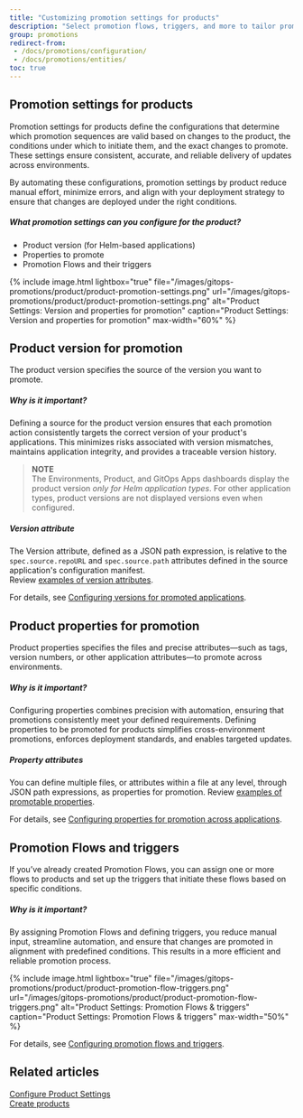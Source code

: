 ```yaml
---
title: "Customizing promotion settings for products"
description: "Select promotion flows, triggers, and more to tailor promotion settings for product"
group: promotions
redirect-from: 
 - /docs/promotions/configuration/
 - /docs/promotions/entities/
toc: true
---
```


## Promotion settings for products

Promotion settings for products define the configurations that determine which promotion sequences are valid based on changes to the product, the conditions under which to initiate them, and the exact changes to promote. These settings ensure consistent, accurate, and reliable delivery of updates across environments.

By automating these configurations, promotion settings by product reduce manual effort, minimize errors, and align with your deployment strategy to ensure that changes are deployed under the right conditions.

##### What promotion settings can you configure for the product?
* Product version (for Helm-based applications)
* Properties to promote
* Promotion Flows and their triggers

{% include 
image.html 
lightbox="true" 
file="/images/gitops-promotions/product/product-promotion-settings.png" 
url="/images/gitops-promotions/product/product-promotion-settings.png"
alt="Product Settings: Version and properties for promotion" 
caption="Product Settings: Version and properties for promotion"
max-width="60%"
%}


## Product version for promotion
The product version specifies the source of the version you want to promote. 


##### Why is it important?
Defining a source for the product version ensures that each promotion action consistently targets the correct version of your product's applications. This minimizes risks associated with version mismatches, maintains application integrity, and provides a traceable version history.


>**NOTE**  
The Environments, Product, and GitOps Apps dashboards display the product version _only for Helm application types_. For other application types, product versions are not displayed versions even when configured.

##### Version attribute
The Version attribute, defined as a JSON path expression, is relative to the `spec.source.repoURL` and `spec.source.path` attributes defined in the source application's configuration manifest.   
Review [examples of version attributes]({{site.baseurl}}/docs/products/promotion-version-properties/#examples-of-version-attributes).

For details, see [Configuring versions for promoted applications]({{site.baseurl}}/docs/products/promotion-version-properties/).


## Product properties for promotion
Product properties specifies the files and precise attributes—such as tags, version numbers, or other application attributes—to promote across environments.

##### Why is it important?
Configuring properties combines precision with automation, ensuring that promotions consistently meet your defined requirements.
Defining properties to be promoted for products simplifies cross-environment promotions, enforces deployment standards, and enables targeted updates.

##### Property attributes
You can define multiple files, or attributes within a file at any level, through JSON path expressions, as properties for promotion. 
Review [examples of promotable properties]({{site.baseurl}}/docs/products/promotion-version-properties/#examples-of-properties-for-promotion).

For details, see [Configuring properties for promotion across applications]({{site.baseurl}}/docs/products/promotion-version-properties/#configuring-properties-for-promotion-across-applications).




## Promotion Flows and triggers

If you’ve already created Promotion Flows, you can assign one or more flows to products and set up the triggers that initiate these flows based on specific conditions.

##### Why is it important?
By assigning Promotion Flows and defining triggers, you reduce manual input, streamline automation, and ensure that changes are promoted in alignment with predefined conditions. This results in a more efficient and reliable promotion process.


{% include
 image.html
 lightbox="true"
 file="/images/gitops-promotions/product/product-promotion-flow-triggers.png"
 url="/images/gitops-promotions/product/product-promotion-flow-triggers.png"
 alt="Product Settings: Promotion Flows & triggers"
 caption="Product Settings: Promotion Flows & triggers"
 max-width="50%"
%}


For details, see [Configuring promotion flows and triggers]({{site.baseurl}}/docs/products/promotion-flow-triggers/).

## Related articles
[Configure Product Settings]({{site.baseurl}}/docs/products/configure-product-settings/)  
[Create products]({{site.baseurl}}/docs/products/create-product/)  

